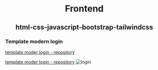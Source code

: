 
<h1 align="center">Frontend</h1>
<h2 align="center">html-css-javascript-bootstrap-tailwindcss</h2>

<h3>Template modern login</h3>

[template moder login - repository](https://github.com/victorsantos-jobs/html-css-javascript-bootstrap-tailwindcss/tree/main/template_login_moderno)

[template moder login - repository](https://html-css-javascript-bootstrap-tailwindcss.vercel.app/)
![login](https://github.com/victorsantos-jobs/html-css-javascript-bootstrap-tailwindcss/assets/152844642/43cf30e6-2b56-4c42-9529-1c0c8cc33c46)
